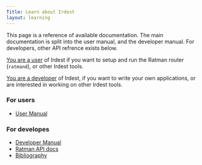 ```yaml
---
Title: Learn about Irdest
layout: learning
---
```


This page is a reference of available documentation.  The main documentation
is split into the user manual, and the developer manual.  For developers,
other API refrence exists below.
    
<u>You are a user</u> of Irdest if you want to setup and run the Ratman
router (`ratmand`), or other Irdest tools.
    
<u>You are a developer</u> of Irdest, if you want to write your own
applications, or are interested in working on other Irdest tools.


### For users

- [User Manual](https://docs.irde.st/user/)


### For developes

- [Developer Manual](https://docs.irde.st/developer/)
- [Ratman API docs](https://docs.rs/libratman/)
- [Bibliography](https://docs.irde.st/developer/technical/bib.html)
